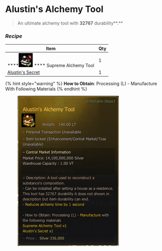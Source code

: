 # Alustin's Alchemy Tool

> An ultimate alchemy tool with **32767** durability**.**

### _Recipe_

| Item                                                                            | Qty |
| ------------------------------------------------------------------------------- | --- |
| ****![](../../.gitbook/assets/QQ截图20221102185840.png) **** Supreme Alchemy Tool | 1   |
| [Alustin's Secret](alustins-secret.md)                                          | 1   |

{% hint style="warning" %}
**How to Obtain**: Processing (L) - Manufacture With Following Materials
{% endhint %}

<figure><img src="../../.gitbook/assets/QQ截图20221102174945.png" alt=""><figcaption></figcaption></figure>
